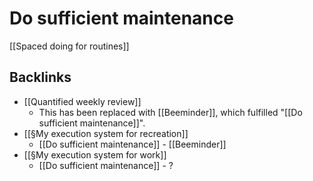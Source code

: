 # Do sufficient maintenance
[[Spaced doing for routines]]

## Backlinks
* [[Quantified weekly review]]
	* This has been replaced with [[Beeminder]], which fulfilled "[[Do sufficient maintenance]]".
* [[§My execution system for recreation]]
	* [[Do sufficient maintenance]] - [[Beeminder]]
* [[§My execution system for work]]
	* [[Do sufficient maintenance]] - ?

<!-- {BearID:4642AE37-2DE7-4324-891D-510A06433A0A-2669-000011123B7A6C53} -->
